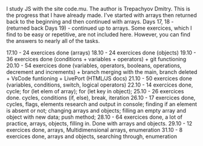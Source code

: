 I study JS with the site code.mu. The author is Trepachyov Dmitry. 
This is the progress that I have already made. 
I've started with arrays then returned back to the beginning and then continued with arrays. Days 17, 18 - (returned back Days 19) - continued up to arrays. Some exercices, which I find to be easy or repetitive, are not included here. However, you can find the answers to nearly all of the tasks. 

17.10 - 24 exercices done (arrays)
18.10 - 24 exercices done (objects)
19.10 - 36 exercices done (conditions + variables + operators) + git functioning 
20.10 - 54 exercices done (variables, operators, booleans, operations, decrement and increments) + branch merging with the main, branch deleted + VsCode funtioning + LivePort (HTML/JS docs)
21.10 - 50 exercices done (variables, conditions, switch, logical operators)
22.10 - 14 exercices done, cycle; for (let elem of array); for (let key in object);
25.10 - 26 exercices done. cycles, conditions (if, else), break, iteration
26.10 - 17 exercices done, cycles, flags, elements research and output in console; finding if an element is absent or not; changing arrays and objects; filling an empty array and object with new data; push method;
28.10 - 64 exercices done, a lot of practice, arrays, objects, filling in. Done with arrays and objects.
29.10 - 12 exercices done, arrays, Multidimensional arrays, enumeration
31.10 - 8 exercices done, arrays and objects, searching through, enumeration
